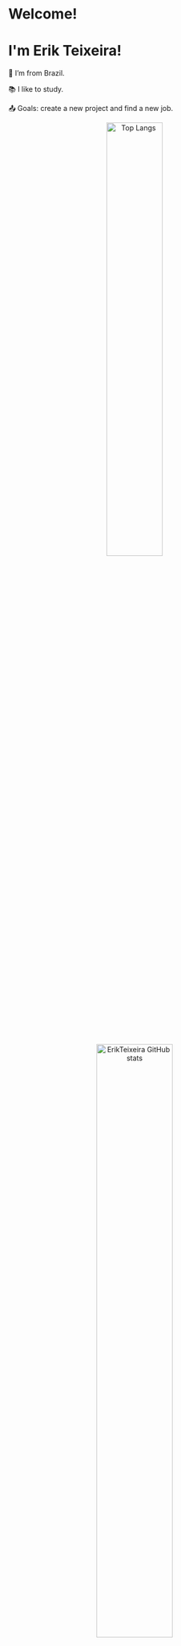 # Welcome!

# I'm Erik Teixeira!

:house_with_garden: I’m from Brazil.

:books: I like to study.

:outbox_tray: Goals: create a new project and find a new job.


<div align="center">
  <a href="https://github.com/ErikTeixeira/github-readme-stats">
    <img width="47%" src="https://github-readme-stats.vercel.app/api/top-langs/?username=ErikTeixeira&layout=compact&langs_count=8&count_private=true&hide_border=false&title_color=76c7fc&text_color=c9d1d9&bg_color=0d1117" alt="Top Langs" style="max-width: 90%;" />
  </a>
  <br />
  <img width="55%" src="https://github-readme-stats.vercel.app/api?username=ErikTeixeira&hide=stars&count_private=true&hide_border=false&title_color=76c7fc&icon_color=76c7fc&text_color=c9d1d9&bg_color=0d1117" alt="ErikTeixeira GitHub stats" style="max-width: 90%;" />
</div>


## Learning
<p align="center">
  <a href="https://skillicons.dev">
    <img src="https://skillicons.dev/icons?i=html,css,git,java,py,dotnet,js,ts,react,spring,azure,docker" />
  </a>
</p>

<h3>🔥 Streak Stats</h3>
<img title="🔥 Get streak stats for your profile at git.io/streak-stats" alt="ErikTeixeira's streak" src="https://github-readme-streak-stats-9m8ugfa77-denvercoder1.vercel.app/?user=ErikTeixeira&theme=monokai-metallian&hide_border=true"/>

- Thanks for visiting.

- Enjoy it!! o/
